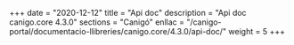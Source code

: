 +++
date        = "2020-12-12"
title       = "Api doc"
description = "Api doc canigo.core 4.3.0"
sections    = "Canigó"
enllac		= "/canigo-portal/documentacio-llibreries/canigo.core/4.3.0/api-doc/"
weight		= 5
+++
